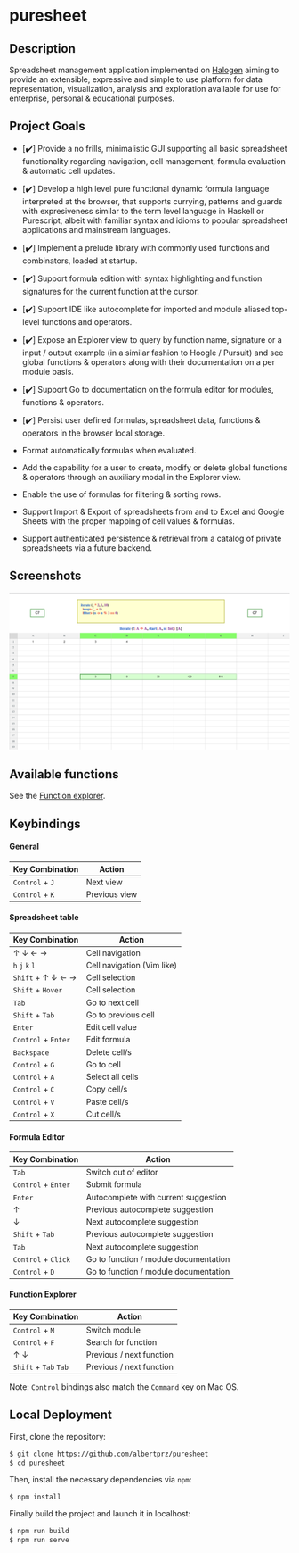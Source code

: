 # puresheet

## Description

Spreadsheet management application implemented on [Halogen](https://github.com/purescript-halogen/purescript-halogen) 
aiming to provide an extensible, expressive and simple to use platform
for data representation, visualization, analysis and exploration available
for use for enterprise, personal & educational purposes.

## Project Goals

- [✔️] Provide a no frills, minimalistic GUI supporting all basic spreadsheet functionality regarding navigation, cell management, formula evaluation & automatic cell updates.

- [✔️] Develop a high level pure functional dynamic formula language interpreted at the browser, that supports currying, patterns and guards with expresiveness similar to the term level language in Haskell or Purescript, albeit with familiar syntax and idioms to popular spreadsheet applications and mainstream languages.

- [✔️] Implement a prelude library with commonly used functions and combinators, loaded at startup.

- [✔️] Support formula edition with syntax highlighting and function signatures for the current function at the cursor.

- [✔️] Support IDE like autocomplete for imported and module aliased top-level functions and operators.

- [✔️] Expose an Explorer view to query by function name, signature or a input / output example (in a similar fashion to Hoogle / Pursuit) and see global functions & operators along with their documentation on a per module basis.

- [✔️] Support Go to documentation on the formula editor for modules, functions & operators.

- [✔️] Persist user defined formulas, spreadsheet data, functions & operators in the browser local storage.

- Format automatically formulas when evaluated.

- Add the capability for a user to create, modify or delete global functions & operators through an auxiliary modal in the Explorer view.

- Enable the use of formulas for filtering & sorting rows.

- Support Import & Export of spreadsheets from and to Excel and Google Sheets with the proper mapping of cell values & formulas.

- Support authenticated persistence & retrieval from a catalog of private spreadsheets via a future backend.


## Screenshots

![](assets/screenshot.png)


## Available functions

See the [Function explorer](https://albertprz.github.io/puresheet/#/explorer).


## Keybindings

#### General

<center>

| Key Combination | Action |
| --------------- | ------ |
| `Control` + `J` | Next view |
| `Control` + `K` | Previous view |

</center>


#### Spreadsheet table

<center>

| Key Combination | Action |
| --------------- | ------ |
| &uarr; &darr; &larr; &rarr; | Cell navigation |
| `h` `j` `k` `l` | Cell navigation (Vim like) |
| `Shift` + &uarr; &darr; &larr; &rarr; | Cell selection |
| `Shift` + `Hover` | Cell selection |
| `Tab` | Go to next cell |
| `Shift` + `Tab` | Go to previous cell |
| `Enter` | Edit cell value |
| `Control` + `Enter` | Edit formula |
| `Backspace` | Delete cell/s |
| `Control` + `G` | Go to cell |
| `Control` + `A` | Select all cells |
| `Control` + `C` | Copy cell/s |
| `Control` + `V` | Paste cell/s |
| `Control` + `X` | Cut cell/s |

</center>

#### Formula Editor

<center>

| Key Combination | Action |
| --------------- | ------ |
| `Tab` | Switch out of editor |
| `Control` + `Enter` | Submit formula |
| `Enter` | Autocomplete with current suggestion
| &uarr; | Previous autocomplete suggestion |
| &darr; | Next autocomplete suggestion |
| `Shift` + `Tab` | Previous autocomplete suggestion |
| `Tab`  | Next autocomplete suggestion |
| `Control` + `Click`  | Go to function / module documentation |
| `Control` + `D`  | Go to function / module documentation |

</center>

#### Function Explorer

<center>

| Key Combination | Action |
| --------------- | ------ |
| `Control` + `M` | Switch module |
| `Control` + `F` | Search for function |
| &uarr; &darr; | Previous / next function |
| `Shift` + `Tab` `Tab`  | Previous / next function |

</center>

Note: `Control` bindings also match the `Command` key on Mac OS.


## Local Deployment

First, clone the repository:

```console
$ git clone https://github.com/albertprz/puresheet
$ cd puresheet
```

Then, install the necessary dependencies via `npm`:

```console
$ npm install
```

Finally build the project and launch it in localhost:


```console
$ npm run build
$ npm run serve
```
    
